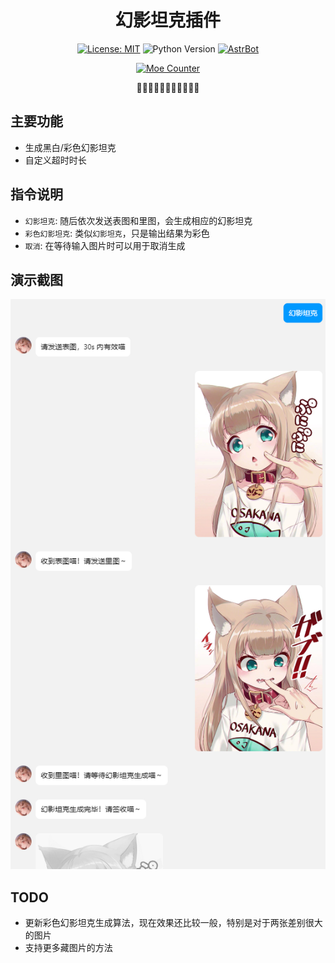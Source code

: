 
<div align="center">

# 幻影坦克插件

[![License: MIT](https://img.shields.io/badge/License-MIT-green.svg)](https://opensource.org/licenses/MIT)
![Python Version](https://img.shields.io/badge/Python-3.10%2B-blue)
[![AstrBot](https://img.shields.io/badge/AstrBot-3.4%2B-orange.svg)](https://github.com/Soulter/AstrBot)

</div>

<div align="center">

[![Moe Counter](https://count.getloli.com/get/@MirageTank?theme=minecraft&padding=5&offset=0&align=top&scale=1&pixelated=1&darkmode=auto)](https://github.com/Yuzi-Liang/astrbot_plugin_mirage_tank)

</div>

<div align="center">

🔨🔨🔨🔨🔨🔨🔨🔨🔨🔨🔨

</div>

## 主要功能
- 生成黑白/彩色幻影坦克
- 自定义超时时长

## 指令说明

- `幻影坦克`: 随后依次发送表图和里图，会生成相应的幻影坦克
- `彩色幻影坦克`: 类似`幻影坦克`，只是输出结果为彩色
- `取消`: 在等待输入图片时可以用于取消生成

## 演示截图

<div align="center">

![示例](https://raw.githubusercontent.com/Yuzi-Liang/astrbot_plugin_mirage_tank/master/example.png)

</div>

## TODO
- 更新彩色幻影坦克生成算法，现在效果还比较一般，特别是对于两张差别很大的图片
- 支持更多藏图片的方法